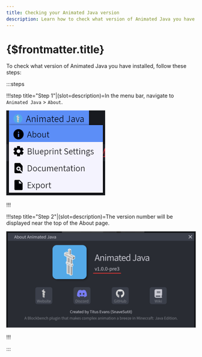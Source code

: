 ```yaml
---
title: Checking your Animated Java version
description: Learn how to check what version of Animated Java you have installed.
---
```


# {$frontmatter.title}

To check what version of Animated Java you have installed, follow these steps:

:::steps

!!!step title="Step 1"|(slot=description)=In the menu bar, navigate to `Animated Java` > `About`.

![about-page](/img/steps/installed-version/1.png)

!!!

!!!step title="Step 2"|(slot=description)=The version number will be displayed near the top of the About page.

![about-page](/img/steps/installed-version/2.png)

!!!

:::

